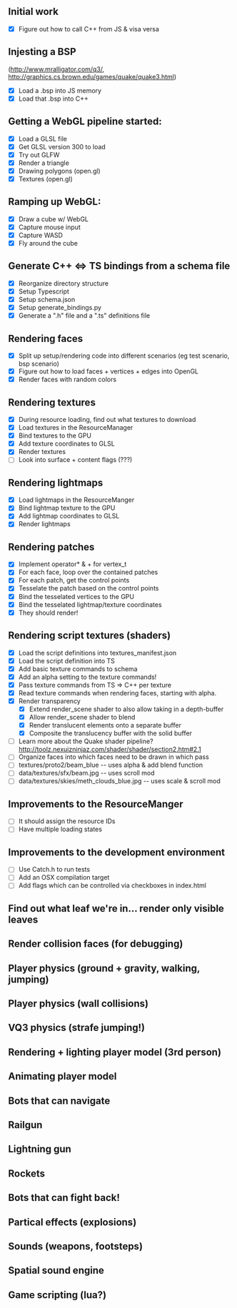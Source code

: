 
## Initial work
 - [x] Figure out how to call C++ from JS & visa versa

## Injesting a BSP
(http://www.mralligator.com/q3/, http://graphics.cs.brown.edu/games/quake/quake3.html)
 - [x] Load a .bsp into JS memory
 - [x] Load that .bsp into C++

## Getting a WebGL pipeline started:
 - [x] Load a GLSL file
 - [x] Get GLSL version 300 to load
 - [x] Try out GLFW
 - [x] Render a triangle
 - [x] Drawing polygons (open.gl)
 - [x] Textures (open.gl)

## Ramping up WebGL:
 - [x] Draw a cube w/ WebGL
 - [x] Capture mouse input
 - [x] Capture WASD
 - [x] Fly around the cube

## Generate C++ <=> TS bindings from a schema file
 - [x] Reorganize directory structure
 - [x] Setup Typescript
 - [x] Setup schema.json
 - [x] Setup generate_bindings.py
 - [x] Generate a ".h" file and a ".ts" definitions file

## Rendering faces
 - [x] Split up setup/rendering code into different scenarios (eg test scenario, bsp scenario)
 - [x] Figure out how to load faces + vertices + edges into OpenGL
 - [x] Render faces with random colors

## Rendering textures
 - [x] During resource loading, find out what textures to download
 - [x] Load textures in the ResourceManager
 - [x] Bind textures to the GPU
 - [x] Add texture coordinates to GLSL
 - [x] Render textures
 - [ ] Look into surface + content flags (???)

## Rendering lightmaps
 - [x] Load lightmaps in the ResourceManger
 - [x] Bind lightmap texture to the GPU
 - [x] Add lightmap coordinates to GLSL
 - [x] Render lightmaps

## Rendering patches
 - [x] Implement operator* & + for vertex_t
 - [x] For each face, loop over the contained patches
 - [x] For each patch, get the control points
 - [x] Tesselate the patch based on the control points
 - [x] Bind the tesselated vertices to the GPU
 - [x] Bind the tesselated lightmap/texture coordinates
 - [x] They should render!

## Rendering script textures (shaders)
 - [x] Load the script definitions into textures_manifest.json
 - [x] Load the script definition into TS
 - [x] Add basic texture commands to schema
 - [x] Add an alpha setting to the texture commands!
 - [x] Pass texture commands from TS => C++ per texture
 - [x] Read texture commands when rendering faces, starting with alpha.
 - [x] Render transparency
   - [x] Extend render_scene shader to also allow taking in a depth-buffer
   - [x] Allow render_scene shader to blend
   - [x] Render translucent elements onto a separate buffer
   - [x] Composite the translucency buffer with the solid buffer
 - [ ] Learn more about the Quake shader pipeline? http://toolz.nexuizninjaz.com/shader/shader/section2.htm#2.1
 - [ ] Organize faces into which faces need to be drawn in which pass
 - [ ] textures/proto2/beam_blue -- uses alpha & add blend function
 - [ ] data/textures/sfx/beam.jpg -- uses scroll mod
 - [ ] data/textures/skies/meth_clouds_blue.jpg -- uses scale & scroll mod

## Improvements to the ResourceManger
 - [ ] It should assign the resource IDs
 - [ ] Have multiple loading states

## Improvements to the development environment
 - [ ] Use Catch.h to run tests
 - [ ] Add an OSX compilation target
 - [ ] Add flags which can be controlled via checkboxes in index.html

## Find out what leaf we're in... render only visible leaves

## Render collision faces (for debugging)

## Player physics (ground + gravity, walking, jumping)

## Player physics (wall collisions)

## VQ3 physics (strafe jumping!)

## Rendering + lighting player model (3rd person)

## Animating player model

## Bots that can navigate

## Railgun

## Lightning gun

## Rockets

## Bots that can fight back!

## Partical effects (explosions)

## Sounds (weapons, footsteps)

## Spatial sound engine

## Game scripting (lua?)
